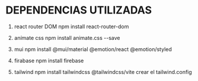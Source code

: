 # DEPENDENCIAS UTILIZADAS
1. react router DOM
    npm install react-router-dom

2. anímate css
    npm install animate.css --save

3. mui
    npm install @mui/material @emotion/react @emotion/styled

4. firabase 
    npm install firebase

5. tailwind
    npm install tailwindcss @tailwindcss/vite
    crear el tailwind.config
